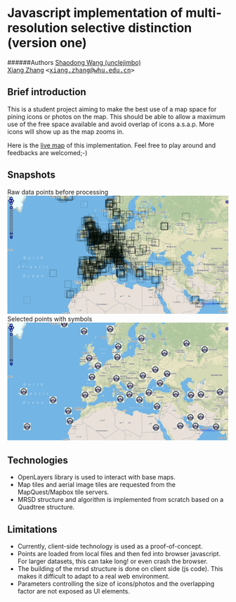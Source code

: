 # Javascript implementation of multi-resolution selective distinction (version one)

######Authors
[Shaodong Wang (unclejimbo)](http://unclejimbo.github.io/)<br/>
[Xiang Zhang]() <tt>&lt;[xiang.zhang@whu.edu.cn](mailto:xiang.zhang@whu.edu.cn)&gt;</tt><br/>

## Brief introduction
This is a student project aiming to make the best use of a map space for pining icons or photos on the map. This should be able to allow a maximum use of the free space available and avoid overlap of icons a.s.a.p. More icons will show up as the map zooms in.

Here is the [live map](http://flyingxiang.github.io/mrsd_v1/index.html) of this implementation. Feel free to play around and feedbacks are welcomed;-)

## Snapshots
<p>
Raw data points before processing <br/>
<img src="https://raw.githubusercontent.com/flyingxiang/mrsd_v1/gh-pages/raw_data.jpg" title="raw data points before processing">
Selected points with symbols <br/>
<img src="https://raw.githubusercontent.com/flyingxiang/mrsd_v1/gh-pages/selected_data.jpg" title="selected points with symbols">
</p>

## Technologies
-   OpenLayers library is used to interact with base maps.
-   Map tiles and aerial image tiles are requested from the MapQuest/Mapbox tile servers.
-   MRSD structure and algorithm is implemented from scratch based on a Quadtree structure.

## Limitations
-   Currently, client-side technology is used as a proof-of-concept.
-   Points are loaded from local files and then fed into browser javascript. For larger datasets, this can take long! or even crash the browser.
-   The building of the mrsd structure is done on client side (js code). This makes it difficult to adapt to a real web environment.
-   Parameters controlling the size of icons/photos and the overlapping factor are not exposed as UI elements.
